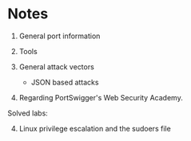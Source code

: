 # Notes

1. General port information

2. Tools

3. General attack vectors
    
    - JSON based attacks

3. Regarding PortSwigger's Web Security Academy.

Solved labs:

4. Linux privilege escalation and the sudoers file
